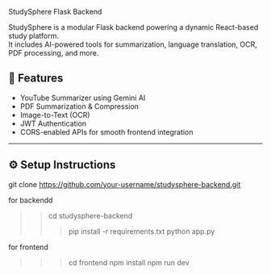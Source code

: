 StudySphere Flask Backend

StudySphere is a modular Flask backend powering a dynamic React-based study platform.  
It includes AI-powered tools for summarization, language translation, OCR, PDF processing, and more.

## 🚀 Features

- YouTube Summarizer using Gemini AI
- PDF Summarization & Compression
- Image-to-Text (OCR)
- JWT Authentication
- CORS-enabled APIs for smooth frontend integration

---

## ⚙️ Setup Instructions

git clone https://github.com/your-username/studysphere-backend.git

for backendd

> > cd studysphere-backend
> >
> > > pip install -r requirements.txt
> > > python app.py

for frontend

> > > cd frontend
> > > npm install
> > > npm run dev
